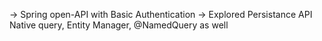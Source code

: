 -> Spring open-API with Basic Authentication
-> Explored Persistance API Native query, Entity Manager, @NamedQuery as well